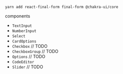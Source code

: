 ```
yarn add react-final-form final-form @chakra-ui/core 
```

components

-   `TextInput`
-   `NumberInput`
-   `Select`
-   `CardOptions`
-   `Checkbox` // TODO
-   `CheckboxGroup` // TODO
-   `Options` // TODO
-   `CodeEditor`
-   `Slider` // TODO
